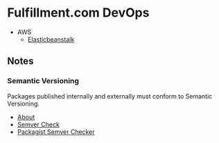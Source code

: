 # Fulfillment.com DevOps

- AWS
  - [Elasticbeanstalk](fulfillment/DevOps/tree/master/Elasticbeanstalk)

## Notes

### Semantic Versioning

Packages published internally and externally must conform to Semantic Versioning.

* [About](https://semver.org/)
* [Semver Check](https://jubianchi.github.io/semver-check/#/)
* [Packagist Semver Checker](https://semver.mwl.be/#)